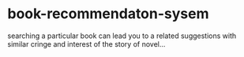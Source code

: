 # book-recommendaton-sysem
searching a particular book can lead you to a related suggestions with similar cringe and interest of the story of novel...
